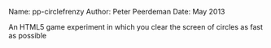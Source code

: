 Name: pp-circlefrenzy
Author: Peter Peerdeman
Date: May 2013

An HTML5 game experiment in which you clear the screen of circles as fast as possible
